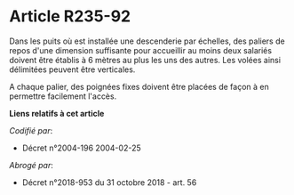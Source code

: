 # Article R235-92

Dans les puits où est installée une descenderie par échelles, des paliers de repos d'une dimension suffisante pour accueillir
au moins deux salariés doivent être établis à 6 mètres au plus les uns des autres. Les volées ainsi délimitées peuvent être
verticales.

A chaque palier, des poignées fixes doivent être placées de façon à en permettre facilement l'accès.

**Liens relatifs à cet article**

_Codifié par_:

  - Décret n°2004-196 2004-02-25

_Abrogé par_:

  - Décret n°2018-953 du 31 octobre 2018 - art. 56
